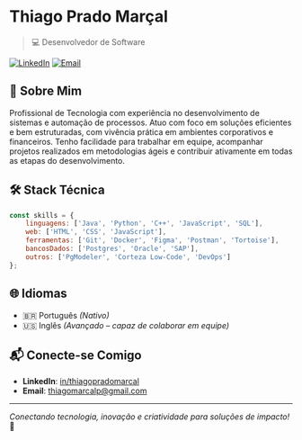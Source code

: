 # Thiago Prado Marçal  
> 💻 Desenvolvedor de Software  

[![LinkedIn](https://img.shields.io/badge/LinkedIn-Conecte%20comigo-blue)](https://www.linkedin.com/in/thiago-mar%C3%A7al-prado/)
[![Email](https://img.shields.io/badge/Email-Contato-red)](mailto:thiagomarcalp@gmail.com)

## 🎯 Sobre Mim  
Profissional de Tecnologia com experiência no desenvolvimento de sistemas e automação de processos. Atuo com foco em soluções eficientes e bem estruturadas, com vivência prática em ambientes corporativos e financeiros. Tenho facilidade para trabalhar em equipe, acompanhar projetos realizados em metodologias ágeis e contribuir ativamente em todas as etapas do desenvolvimento.

## 🛠️ Stack Técnica  
```javascript
const skills = {
    linguagens: ['Java', 'Python', 'C++', 'JavaScript', 'SQL'],
    web: ['HTML', 'CSS', 'JavaScript'],
    ferramentas: ['Git', 'Docker', 'Figma', 'Postman', 'Tortoise'],
    bancosDados: ['Postgres', 'Oracle', 'SAP'],
    outros: ['PgModeler', 'Corteza Low-Code', 'DevOps']
};
```

## 🌐 Idiomas  
- 🇧🇷 Português *(Nativo)*
- 🇺🇸 Inglês *(Avançado – capaz de colaborar em equipe)*
  
## 📬 Conecte-se Comigo  
- **LinkedIn**: [in/thiagopradomarcal](https://www.linkedin.com/in/thiago-mar%C3%A7al-prado/)  
- **Email**: thiagomarcalp@gmail.com

---
*Conectando tecnologia, inovação e criatividade para soluções de impacto!* 🚀

